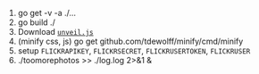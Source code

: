 1. go get -v -a ./...
2. go build ./
3. Download [`unveil.js`](https://github.com/luis-almeida/unveil) 
4. (minify css, js) go get github.com/tdewolff/minify/cmd/minify
5. setup `FLICKRAPIKEY`, `FLICKRSECRET`, `FLICKRUSERTOKEN`, `FLICKRUSER`
6. ./toomorephotos >> ./log.log 2>&1 &
